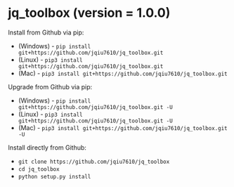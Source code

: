 <h1>jq_toolbox (version = 1.0.0)</h1>

Install from Github via pip:
- (Windows) - ```pip install git+https://github.com/jqiu7610/jq_toolbox.git```
- (Linux) - ```pip3 install git+https://github.com/jqiu7610/jq_toolbox.git```
- (Mac) - ```pip3 install git+https://github.com/jqiu7610/jq_toolbox.git```

Upgrade from Github via pip:
- (Windows) - ```pip install git+https://github.com/jqiu7610/jq_toolbox.git -U```
- (Linux) - ```pip3 install git+https://github.com/jqiu7610/jq_toolbox.git -U```
- (Mac) - ```pip3 install git+https://github.com/jqiu7610/jq_toolbox.git -U```

Install directly from Github:
- ```git clone https://github.com/jqiu7610/jq_toolbox```
- ```cd jq_toolbox```
- ```python setup.py install```
